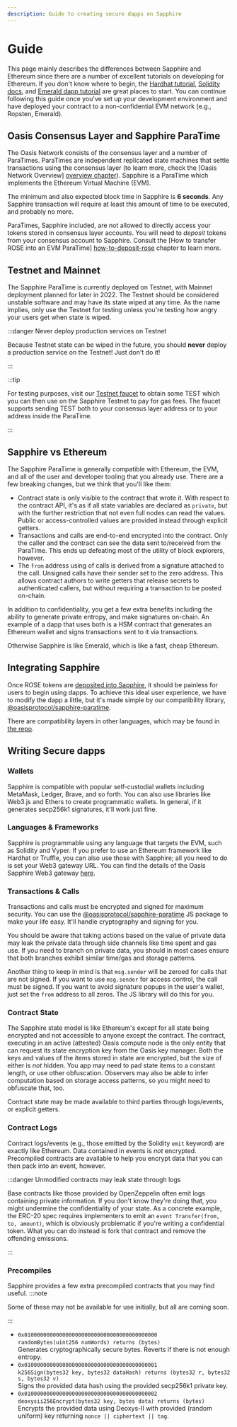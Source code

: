 ```yaml
---
description: Guide to creating secure dapps on Sapphire
---
```


# Guide

This page mainly describes the differences between Sapphire and Ethereum
since there are a number of excellent tutorials on developing for Ethereum.
If you don't know where to begin, the [Hardhat tutorial], [Solidity docs], and
[Emerald dapp tutorial] are great places to start. You can continue following
this guide once you've set up your development environment and have deployed
your contract to a non-confidential EVM network (e.g., Ropsten, Emerald).


[Hardhat tutorial]: https://hardhat.org/tutorial
[Solidity docs]: https://docs.soliditylang.org/en/v0.8.15/solidity-by-example.html
[Emerald dapp tutorial]: ../emerald/writing-dapps-on-emerald.md

## Oasis Consensus Layer and Sapphire ParaTime

The Oasis Network consists of the consensus layer and a number of ParaTimes.
ParaTimes are independent replicated state machines that settle transactions
using the consensus layer (to learn more, check the [Oasis Network Overview]
[overview chapter]). Sapphire is a ParaTime which implements the Ethereum
Virtual Machine (EVM).

The minimum and also expected block time in Sapphire is **6 seconds**. Any
Sapphire transaction will require at least this amount of time to be executed,
and probably no more.

ParaTimes, Sapphire included, are not allowed to directly access your tokens stored
in consensus layer accounts. You will need to _deposit_ tokens from your consensus
account to Sapphire. Consult the [How to transfer ROSE into an EVM ParaTime]
[how-to-deposit-rose] chapter to learn more.


[overview chapter]: ../../general/oasis-network/README.mdx
[how-to-deposit-rose]: ../../general/manage-tokens/how-to-transfer-rose-into-paratime.mdx
[Testnet faucet]: https://faucet.testnet.oasis.dev/

## Testnet and Mainnet

The Sapphire ParaTime is currently deployed on Testnet, with Mainnet deployment planned for later in 2022.
The Testnet should be considered unstable software and may have its state wiped at any
time. As the name implies, only use the Testnet for testing unless you're testing how angry
your users get when state is wiped.

:::danger Never deploy production services on Testnet

Because Testnet state can be wiped in the future, you should **never** deploy a
production service on the Testnet! Just don't do it!

:::

:::tip

For testing purposes, visit our [Testnet faucet] to obtain some TEST which you
can then use on the Sapphire Testnet to pay for gas fees. The faucet supports
sending TEST both to your consensus layer address or to your address inside the
ParaTime.

:::

[network-parameters]: ../../node/mainnet/README.md
[Testnet]: ../../node/testnet/README.md

## Sapphire vs Ethereum

The Sapphire ParaTime is generally compatible with Ethereum, the EVM, and all of the
user and developer tooling that you already use. There are a few breaking changes,
but we think that you'll like them:

* Contract state is only visible to the contract that wrote it. With respect
  to the contract API, it's as if all state variables are declared as `private`, but
  with the further restriction that not even full nodes can read the values. Public or
  access-controlled values are provided instead through explicit getters.
* Transactions and calls are end-to-end encrypted into the contract. Only the caller
  and the contract can see the data sent to/received from the ParaTime. This ends up
  defeating most of the utility of block explorers, however.
* The `from` address using of calls is derived from a signature attached to the call.
  Unsigned calls have their sender set to the zero address. This allows contract authors
  to write getters that release secrets to authenticated callers, but without
  requiring a transaction to be posted on-chain.

In addition to confidentiality, you get a few extra benefits including the ability to generate private
entropy, and make signatures on-chain. An example of a dapp that uses both is a HSM contract
that generates an Ethereum wallet and signs transactions sent to it via transactions.

Otherwise Sapphire is like Emerald, which is like a fast, cheap Ethereum.

## Integrating Sapphire

Once ROSE tokens are [deposited into Sapphire], it should be painless for users to begin
using dapps. To achieve this ideal user experience, we have to modify the dapp a little,
but it's made simple by our compatibility library, [@oasisprotocol/sapphire-paratime].

There are compatibility layers in other languages, which may be found in [the repo].


[deposited into Sapphire]: ../../general/manage-tokens/how-to-transfer-rose-into-paratime.mdx
[@oasisprotocol/sapphire-paratime]: https://www.npmjs.com/package/@oasisprotocol/sapphire-paratime
[the repo]: https://github.com/oasisprotocol/sapphire-paratime/tree/main/clients

## Writing Secure dapps

### Wallets

Sapphire is compatible with popular self-custodial wallets including MetaMask,
Ledger, Brave, and so forth. You can also use libraries like Web3.js and Ethers
to create programmatic wallets. In general, if it generates secp256k1 signatures,
it'll work just fine.

### Languages & Frameworks

Sapphire is programmable using any language that targets the EVM, such as Solidity
and Vyper. If you prefer to use an Ethereum framework like Hardhat or Truffle, you
can also use those with Sapphire; all you need to do is set your Web3 gateway URL.
You can find the details of the Oasis Sapphire Web3 gateway
[here](/dapp/sapphire#web3-gateway).


### Transactions & Calls

Transactions and calls must be encrypted and signed for maximum security.
You can use the [@oasisprotocol/sapphire-paratime] JS package to make your life
easy. It'll handle cryptography and signing for you.

You should be aware that taking actions based on the value of private data may
leak the private data through side channels like time spent and gas use. If you
need to branch on private data, you should in most cases ensure that both
branches exhibit similar time/gas and storage patterns.

Another thing to keep in mind is that `msg.sender` will be zeroed for calls that are
not signed. If you want to use `msg.sender` for access control, the call must be
signed. If you want to avoid signature popups in the user's wallet, just set the
`from` address to all zeros. The JS library will do this for you.

### Contract State

The Sapphire state model is like Ethereum's except for all state being encrypted
and not accessible to anyone except the contract. The contract, executing in an
active (attested) Oasis compute node is the only entity that can request its
state encryption key from the Oasis key manager. Both the keys and values of the
items stored in state are encrypted, but the size of either is *not* hidden. You
app may need to pad state items to a constant length, or use other obfuscation.
Observers may also be able to infer computation based on storage access patterns,
so you might need to obfuscate that, too.

Contract state may be made available to third parties through logs/events, or
explicit getters.

### Contract Logs

Contract logs/events (e.g., those emitted by the Solidity `emit` keyword)
are exactly like Ethereum. Data contained in events is *not* encrypted.
Precompiled contracts are available to help you encrypt data that you can
then pack into an event, however.

:::danger Unmodified contracts may leak state through logs

Base contracts like those provided by OpenZeppelin often emit logs containing
private information. If you don't know they're doing that, you might undermine
the confidentiality of your state. As a concrete example, the ERC-20 spec
requires implementers to emit an `event Transfer(from, to, amount)`, which is
obviously problematic if you're writing a confidential token. What you can
do instead is fork that contract and remove the offending emissions.

:::


### Precompiles

Sapphire provides a few extra precompiled contracts that you may find useful.
:::note

Some of these may not be available for use initially, but all are coming soon.

:::

* `0x010000000000000000000000000000000000000000`  
  `randomBytes(uint256 numWords) returns (bytes)`  
  Generates cryptographically secure bytes. Reverts if there is not enough entropy.
* `0x010000000000000000000000000000000000000001`  
  `k256Sign(bytes32 key, bytes32 dataHash) returns (bytes32 r, bytes32 s, bytes32 v)`  
  Signs the provided data hash using the provided secp256k1 private key.
* `0x010000000000000000000000000000000000000002`  
  `deoxysii256Encrypt(bytes32 key, bytes data) returns (bytes)`  
  Encrypts the provided data using Deoxys-II with provided (random uniform) key
  returning `nonce || ciphertext || tag`.
